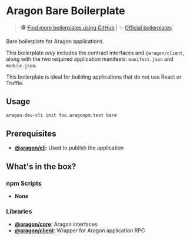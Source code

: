 # Aragon Bare Boilerplate

> 🕵️ [Find more boilerplates using GitHub](https://github.com/search?q=topic:aragon-boilerplate) | 
> ✨ [Official boilerplates](https://github.com/search?q=topic:aragon-boilerplate+org:aragon)

Bare boilerplate for Aragon applications.

This boilerplate *only* includes the contract interfaces and `@aragon/client`, along with the two required application manifests: `manifest.json` and `module.json`.

This boilerplate is ideal for building applications that do not use React or Truffle.

## Usage

```sh
aragon-dev-cli init foo.aragonpm.test bare
```

## Prerequisites

- [**@aragon/cli**](https://github.com/aragon/aragon-dev-cli): Used to publish the application

## What's in the box?

### npm Scripts

- **None**

### Libraries

- [**@aragon/core**](https://github.com/aragon/aragon-core): Aragon interfaces
- [**@aragon/client**](https://github.com/aragon/aragon.js/tree/master/packages/aragon-client): Wrapper for Aragon application RPC
